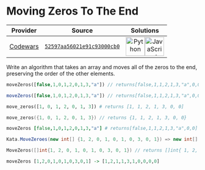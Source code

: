 [_metadata_:generated]: - "true"

# Moving Zeros To The End

<!-- INFO TABLE BEGIN -->

| Provider                                        | Source                                                                               | Solutions                                                                                                                                                                                                                                                                                                    |
| :---------------------------------------------: | :----------------------------------------------------------------------------------: | :----------------------------------------------------------------------------------------------------------------------------------------------------------------------------------------------------------------------------------------------------------------------------------------------------------: |
| [Codewars](../../../docs/providers/Codewars.md) | [`52597aa56021e91c93000cb0`](https://www.codewars.com/kata/52597aa56021e91c93000cb0) | [<img src="https://res.cloudinary.com/rascaltwo/image/upload/v1631924087/python_xzdlti.svg" alt="Python" title="Python" width="50" />](solve.py)[<img src="https://res.cloudinary.com/rascaltwo/image/upload/v1631924076/javascript_ehszr7.svg" alt="JavaScript" title="JavaScript" width="50" />](solve.js) |

<!-- INFO TABLE END -->

Write an algorithm that takes an array and moves all of the zeros to the end, preserving the order of the other elements.

```php
moveZeros([false,1,0,1,2,0,1,3,"a"]) // returns[false,1,1,2,1,3,"a",0,0]
```
```javascript
moveZeros([false,1,0,1,2,0,1,3,"a"]) // returns[false,1,1,2,1,3,"a",0,0]
```
```python
move_zeros([1, 0, 1, 2, 0, 1, 3]) # returns [1, 1, 2, 1, 3, 0, 0]
```
```cpp
move_zeros({1, 0, 1, 2, 0, 1, 3}) // returns {1, 1, 2, 1, 3, 0, 0}
```
```coffeescript
moveZeros [false,1,0,1,2,0,1,3,"a"] # returns[false,1,1,2,1,3,"a",0,0]
```
```csharp
Kata.MoveZeroes(new int[] {1, 2, 0, 1, 0, 1, 0, 3, 0, 1}) => new int[] {1, 2, 1, 1, 3, 1, 0, 0, 0, 0}
```
```go
MoveZeros([]int{1, 2, 0, 1, 0, 1, 0, 3, 0, 1}) // returns []int{ 1, 2, 1, 1, 3, 1, 0, 0, 0, 0 }
```
```haskell
moveZeros [1,2,0,1,0,1,0,3,0,1] -> [1,2,1,1,3,1,0,0,0,0]
```
